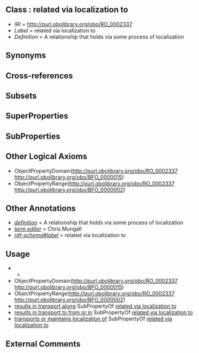 
## Class : related via localization to

 * *IRI* = http://purl.obolibrary.org/obo/RO_0002337
 * *Label* = related via localization to
 * *Definition* = A relationship that holds via some process of localization

## Synonyms


## Cross-references


## Subsets


## SuperProperties


## SubProperties


## Other Logical Axioms

 * ObjectPropertyDomain(<http://purl.obolibrary.org/obo/RO_0002337> <http://purl.obolibrary.org/obo/BFO_0000015>)
 * ObjectPropertyRange(<http://purl.obolibrary.org/obo/RO_0002337> <http://purl.obolibrary.org/obo/BFO_0000002>)

## Other Annotations

 * *[definition](../../IAO/15/IAO_0000115.md)* = A relationship that holds via some process of localization
 * *[term editor](../../IAO/17/IAO_0000117.md)* = Chris Mungall
 * *[rdf-schema#label](../../el/rdf-schema#label.md)* = related via localization to

## Usage

 * -
 * ObjectPropertyDomain(<http://purl.obolibrary.org/obo/RO_0002337> <http://purl.obolibrary.org/obo/BFO_0000015>)
 * ObjectPropertyRange(<http://purl.obolibrary.org/obo/RO_0002337> <http://purl.obolibrary.org/obo/BFO_0000002>)
 * [results in transport along](../../RO/41/RO_0002341.md) SubPropertyOf [related via localization to](../../RO/37/RO_0002337.md)
 * [results in transport to from or in](../../RO/44/RO_0002344.md) SubPropertyOf [related via localization to](../../RO/37/RO_0002337.md)
 * [transports or maintains localization of](../../RO/13/RO_0002313.md) SubPropertyOf [related via localization to](../../RO/37/RO_0002337.md)

## External Comments

